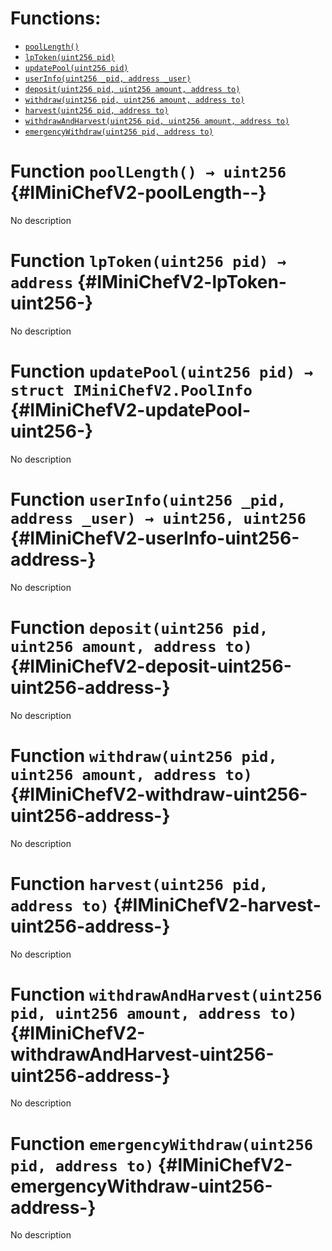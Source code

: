 

# Functions:
- [`poolLength()`](#IMiniChefV2-poolLength--)
- [`lpToken(uint256 pid)`](#IMiniChefV2-lpToken-uint256-)
- [`updatePool(uint256 pid)`](#IMiniChefV2-updatePool-uint256-)
- [`userInfo(uint256 _pid, address _user)`](#IMiniChefV2-userInfo-uint256-address-)
- [`deposit(uint256 pid, uint256 amount, address to)`](#IMiniChefV2-deposit-uint256-uint256-address-)
- [`withdraw(uint256 pid, uint256 amount, address to)`](#IMiniChefV2-withdraw-uint256-uint256-address-)
- [`harvest(uint256 pid, address to)`](#IMiniChefV2-harvest-uint256-address-)
- [`withdrawAndHarvest(uint256 pid, uint256 amount, address to)`](#IMiniChefV2-withdrawAndHarvest-uint256-uint256-address-)
- [`emergencyWithdraw(uint256 pid, address to)`](#IMiniChefV2-emergencyWithdraw-uint256-address-)



# Function `poolLength() → uint256` {#IMiniChefV2-poolLength--}
No description




# Function `lpToken(uint256 pid) → address` {#IMiniChefV2-lpToken-uint256-}
No description




# Function `updatePool(uint256 pid) → struct IMiniChefV2.PoolInfo` {#IMiniChefV2-updatePool-uint256-}
No description




# Function `userInfo(uint256 _pid, address _user) → uint256, uint256` {#IMiniChefV2-userInfo-uint256-address-}
No description




# Function `deposit(uint256 pid, uint256 amount, address to)` {#IMiniChefV2-deposit-uint256-uint256-address-}
No description




# Function `withdraw(uint256 pid, uint256 amount, address to)` {#IMiniChefV2-withdraw-uint256-uint256-address-}
No description




# Function `harvest(uint256 pid, address to)` {#IMiniChefV2-harvest-uint256-address-}
No description




# Function `withdrawAndHarvest(uint256 pid, uint256 amount, address to)` {#IMiniChefV2-withdrawAndHarvest-uint256-uint256-address-}
No description




# Function `emergencyWithdraw(uint256 pid, address to)` {#IMiniChefV2-emergencyWithdraw-uint256-address-}
No description




